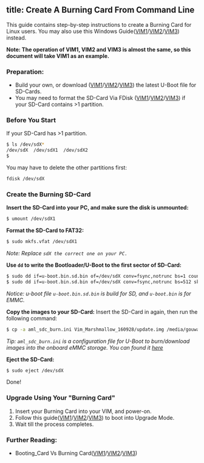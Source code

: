 title: Create A Burning Card From Command Line
---
This guide contains step-by-step instructions to create a Burning Card for Linux users. You may also use this Windows Guide([VIM1](/vim1/UpgradeViaTFBurningCard.html)/[VIM2](/vim2/UpgradeViaTFBurningCard.html)/[VIM3](/vim3/UpgradeViaTFBurningCard.html)) instead.

**Note: The operation of VIM1, VIM2 and VIM3 is almost the same, so this document will take VIM1 as an example.**

### Preparation:
* Build your own, or download ([VIM1](https://dl.khadas.com/Firmware/VIM1/U-boot/)/[VIM2](https://dl.khadas.com/Firmware/VIM2/U-boot/)/[VIM3](https://dl.khadas.com/Firmware/VIM3/U-boot/)) the latest U-Boot file for SD-Cards.
* You may need to format the SD-Card Via FDisk ([VIM1](/vim1/CreateBurnCardViaCLI.html)/[VIM2](/vim2/CreateBurnCardViaCLI.html)/[VIM3](/vim3/CreateBurnCardViaCLI.html)) if your SD-Card contains >1 partition.


### Before You Start
If your SD-Card has >1 partition.
```sh
$ ls /dev/sdX*
/dev/sdX  /dev/sdX1  /dev/sdX2
$ 
```

You may have to delete the other partitions first:
```sh
fdisk /dev/sdX
```

### Create the Burning SD-Card
**Insert the SD-Card into your PC, and make sure the disk is unmounted:**
```sh
$ umount /dev/sdX1
```

**Format the SD-Card to FAT32:**
```sh
$ sudo mkfs.vfat /dev/sdX1 
```

*Note: Replace `sdX the correct one on your PC.`*

**Use `dd` to write the Bootloader/U-Boot to the first sector of SD-Card:**
```sh
$ sudo dd if=u-boot.bin.sd.bin of=/dev/sdX conv=fsync,notrunc bs=1 count=444
$ sudo dd if=u-boot.bin.sd.bin of=/dev/sdX conv=fsync,notrunc bs=512 skip=1 seek=1
```
*Notice: u-boot file `u-boot.bin.sd.bin` is build for SD, and `u-boot.bin` is for EMMC.*

**Copy the images to your SD-Card:**
Insert the SD-Card in again, then run the following command:
```sh
$ cp -a aml_sdc_burn.ini Vim_Marshmallow_160928/update.img /media/gouwa/9CE9-3938/
```
*Tip: `aml_sdc_burn.ini` is a configuration file for U-Boot to burn/download images into the onboard eMMC storage. You can found it [here](https://github.com/khadas/images_upgrade/blob/master/Amlogic/aml_sdc_burn.ini)*

**Eject the SD-Card:**
```sh
$ sudo eject /dev/sdX
```

Done!

### Upgrade Using Your "Burning Card"

1. Insert your Burning Card into your VIM, and power-on.
2. Follow this guide([VIM1](/vim1/HowtoBootIntoUpgradeMode.html)/[VIM2](/vim2/HowtoBootIntoUpgradeMode.html)/[VIM3](/vim3/HowtoBootIntoUpgradeMode.html)) to boot into Upgrade Mode.
3. Wait till the process completes.

### Further Reading:
* Booting_Card Vs Burning Card([VIM1](/vim1/BootingCardVsBurningCard.html)/[VIM2](/vim2/BootingCardVsBurningCard.html)/[VIM3](/vim3/BootingCardVsBurningCard.html))

